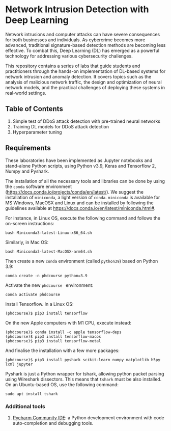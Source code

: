 # Network Intrusion Detection with Deep Learning

Network intrusions and computer attacks can have severe consequences for both businesses and individuals. As cybercrime becomes more advanced, traditional signature-based detection methods are becoming less effective. To combat this, Deep Learning (DL) has emerged as a powerful technology for addressing various cybersecurity challenges. 

This repository contains a series of labs that guide students and practitioners through the hands-on implementation of DL-based systems for network intrusion and anomaly detection. It covers topics such as the analysis of malicious network traffic, the design and optimization of neural network models, and the practical challenges of deploying these systems in real-world settings.

## Table of Contents
1. Simple test of DDoS attack detection with pre-trained neural networks
2. Training DL models for DDoS attack detection 
3. Hyperparameter tuning


## Requirements

These laboratories have been implemented as Jupyter notebooks and stand-alone Python scripts, using Python v3.9, Keras and Tensorflow 2, Numpy and Pyshark. 

The installation of all the necessary tools and libraries can be done by using the ```conda``` software environment (https://docs.conda.io/projects/conda/en/latest/).
We suggest the installation of ```miniconda```, a light version of ```conda```. ```miniconda``` is available for MS Windows, MacOSX and Linux and can be installed by following the guidelines available at https://docs.conda.io/en/latest/miniconda.html#. 

For instance, in Linux OS, execute the following command and follows the on-screen instructions:

```
bash Miniconda3-latest-Linux-x86_64.sh
```

Similarly, in Mac OS:

```
bash Miniconda3-latest-MacOSX-arm64.sh
```

Then create a new ```conda``` environment (called ```python39```) based on Python 3.9:

```
conda create -n phdcourse python=3.9
```

Activate the new ```phdcourse ``` environment:

```
conda activate phdcourse
```

Install Tensorflow. In a Linux OS:

```
(phdcourse)$ pip3 install tensorflow 
```

On the new Apple computers with M1 CPU, execute instead:

```
(phdcourse)$ conda install -c apple tensorflow-deps
(phdcourse)$ pip3 install tensorflow-macos 
(phdcourse)$ pip3 install tensorflow-metal 
```

And finalise the installation with a few more packages:

```
(phdcourse)$ pip3 install pyshark scikit-learn numpy matplotlib h5py lxml jupyter
```


Pyshark is just a Python wrapper for tshark, allowing python packet parsing using Wireshark dissectors. This means that ```tshark``` must be also installed. On an Ubuntu-based OS, use the following command:

```
sudo apt install tshark
```

### Additional tools
1. [Pycharm Community IDE](https://www.jetbrains.com/pycharm/download/): a Python development environment with code auto-completion and debugging tools. 